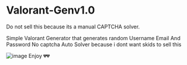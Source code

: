 # Valorant-Genv1.0
Do not sell this because its a manual CAPTCHA solver.

Simple Valorant Generator that generates random Username Email And Password 
No captcha Auto Solver because i dont want skids to sell this

![image](https://github.com/AyhamDev1/Valorant-Genv1.0/assets/115016462/f7867a3e-c921-444d-8a2b-baa9d365369d)
Enjoy 💔💔
